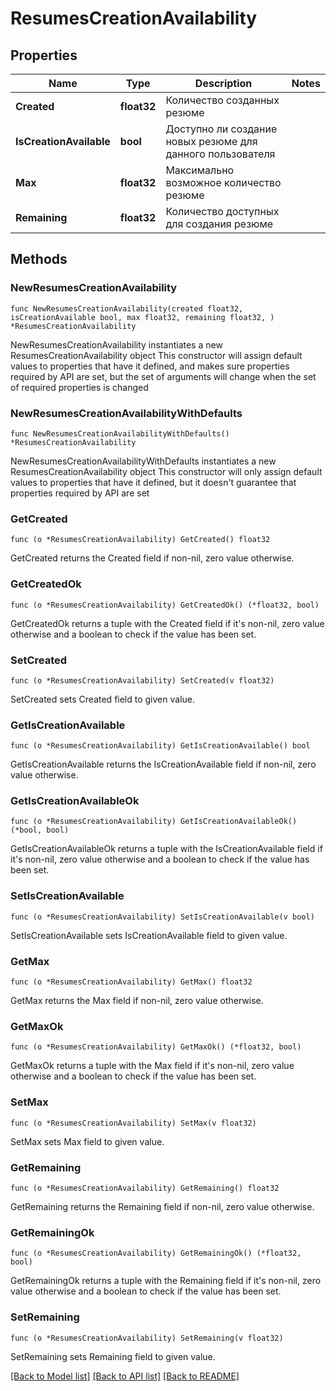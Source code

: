 # ResumesCreationAvailability

## Properties

Name | Type | Description | Notes
------------ | ------------- | ------------- | -------------
**Created** | **float32** | Количество созданных резюме | 
**IsCreationAvailable** | **bool** | Доступно ли создание новых резюме для данного пользователя | 
**Max** | **float32** | Максимально возможное количество резюме | 
**Remaining** | **float32** | Количество доступных для создания резюме | 

## Methods

### NewResumesCreationAvailability

`func NewResumesCreationAvailability(created float32, isCreationAvailable bool, max float32, remaining float32, ) *ResumesCreationAvailability`

NewResumesCreationAvailability instantiates a new ResumesCreationAvailability object
This constructor will assign default values to properties that have it defined,
and makes sure properties required by API are set, but the set of arguments
will change when the set of required properties is changed

### NewResumesCreationAvailabilityWithDefaults

`func NewResumesCreationAvailabilityWithDefaults() *ResumesCreationAvailability`

NewResumesCreationAvailabilityWithDefaults instantiates a new ResumesCreationAvailability object
This constructor will only assign default values to properties that have it defined,
but it doesn't guarantee that properties required by API are set

### GetCreated

`func (o *ResumesCreationAvailability) GetCreated() float32`

GetCreated returns the Created field if non-nil, zero value otherwise.

### GetCreatedOk

`func (o *ResumesCreationAvailability) GetCreatedOk() (*float32, bool)`

GetCreatedOk returns a tuple with the Created field if it's non-nil, zero value otherwise
and a boolean to check if the value has been set.

### SetCreated

`func (o *ResumesCreationAvailability) SetCreated(v float32)`

SetCreated sets Created field to given value.


### GetIsCreationAvailable

`func (o *ResumesCreationAvailability) GetIsCreationAvailable() bool`

GetIsCreationAvailable returns the IsCreationAvailable field if non-nil, zero value otherwise.

### GetIsCreationAvailableOk

`func (o *ResumesCreationAvailability) GetIsCreationAvailableOk() (*bool, bool)`

GetIsCreationAvailableOk returns a tuple with the IsCreationAvailable field if it's non-nil, zero value otherwise
and a boolean to check if the value has been set.

### SetIsCreationAvailable

`func (o *ResumesCreationAvailability) SetIsCreationAvailable(v bool)`

SetIsCreationAvailable sets IsCreationAvailable field to given value.


### GetMax

`func (o *ResumesCreationAvailability) GetMax() float32`

GetMax returns the Max field if non-nil, zero value otherwise.

### GetMaxOk

`func (o *ResumesCreationAvailability) GetMaxOk() (*float32, bool)`

GetMaxOk returns a tuple with the Max field if it's non-nil, zero value otherwise
and a boolean to check if the value has been set.

### SetMax

`func (o *ResumesCreationAvailability) SetMax(v float32)`

SetMax sets Max field to given value.


### GetRemaining

`func (o *ResumesCreationAvailability) GetRemaining() float32`

GetRemaining returns the Remaining field if non-nil, zero value otherwise.

### GetRemainingOk

`func (o *ResumesCreationAvailability) GetRemainingOk() (*float32, bool)`

GetRemainingOk returns a tuple with the Remaining field if it's non-nil, zero value otherwise
and a boolean to check if the value has been set.

### SetRemaining

`func (o *ResumesCreationAvailability) SetRemaining(v float32)`

SetRemaining sets Remaining field to given value.



[[Back to Model list]](../README.md#documentation-for-models) [[Back to API list]](../README.md#documentation-for-api-endpoints) [[Back to README]](../README.md)


